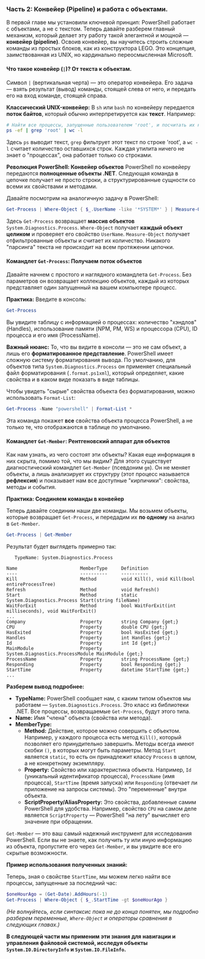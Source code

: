 ### **Часть 2: Конвейер (Pipeline) и работа с объектами.**

В первой главе мы установили ключевой принцип: PowerShell работает с объектами, а не с текстом. Теперь давайте разберем главный механизм, который делает эту работу такой элегантной и мощной — **конвейер (pipeline)**. Освоив конвейер, вы научитесь строить сложные команды из простых блоков, как из конструктора LEGO. Это концепция, заимствованная из UNIX, но кардинально переосмысленная Microsoft.

#### **Что такое конвейер (`|`)? От текста к объектам.**

Символ `|` (вертикальная черта) — это оператор конвейера. Его задача — взять результат (вывод) команды, стоящей слева от него, и передать его на вход команде, стоящей справа.

**Классический UNIX-конвейер:**
В `sh` или `bash` по конвейеру передается **поток байтов**, который обычно интерпретируется как **текст**. Например:

```bash
# Найти все процессы, запущенные пользователем 'root', и посчитать их количество
ps -ef | grep 'root' | wc -l
```

Здесь `ps` выводит текст, `grep` фильтрует этот текст по строке 'root', а `wc -l` считает количество оставшихся строк. Каждая утилита ничего не знает о "процессах", она работает только со строками.

**Революция PowerShell: Конвейер объектов**
PowerShell по конвейеру передаются **полноценные объекты .NET**. Следующая команда в цепочке получает не просто строки, а структурированные сущности со всеми их свойствами и методами.

Давайте посмотрим на аналогичную задачу в PowerShell:

```powershell
Get-Process | Where-Object { $_.UserName -like '*SYSTEM*' } | Measure-Object
```

Здесь `Get-Process` возвращает **массив объектов** `System.Diagnostics.Process`. `Where-Object` получает **каждый объект целиком** и проверяет его свойство `UserName`. `Measure-Object` получает отфильтрованные объекты и считает их количество. Никакого "парсинга" текста не происходит на всем протяжении цепочки.

#### **Командлет `Get-Process`: Получаем поток объектов**

Давайте начнем с простого и наглядного командлета `Get-Process`. Без параметров он возвращает коллекцию объектов, каждый из которых представляет один запущенный на вашем компьютере процесс.

**Практика:**
Введите в консоль:

```powershell
Get-Process
```

Вы увидите таблицу с информацией о процессах: количество "хэндлов" (Handles), использование памяти (NPM, PM, WS) и процессора (CPU), ID процесса и его имя (ProcessName).

**Важный нюанс:** То, что вы видите в консоли — это не сам объект, а лишь его **форматированное представление**. PowerShell имеет сложную систему форматирования вывода. По умолчанию, для объектов типа `System.Diagnostics.Process` он применяет специальный файл форматирования (`.format.ps1xml`), который определяет, какие свойства и в каком виде показать в виде таблицы.

Чтобы увидеть "сырые" свойства объекта без форматирования, можно использовать `Format-List`:

```powershell
Get-Process -Name "powershell" | Format-List *
```

Эта команда покажет **все** свойства объекта процесса PowerShell, а не только те, что отображаются в таблице по умолчанию.

#### **Командлет `Get-Member`: Рентгеновский аппарат для объектов**

Как нам узнать, из чего состоят эти объекты? Какая еще информация в них скрыта, помимо той, что мы видим? Для этого существует диагностический командлет `Get-Member` (псевдоним `gm`). Он не меняет объекты, а лишь анализирует их структуру (этот процесс называется **рефлексия**) и показывает нам все доступные "кирпичики": свойства, методы и события.

**Практика: Соединяем команды в конвейер**

Теперь давайте соединим наши две команды. Мы возьмем объекты, которые возвращает `Get-Process`, и передадим их **по одному** на анализ в `Get-Member`.

```powershell
Get-Process | Get-Member
```

Результат будет выглядеть примерно так:

```
   TypeName: System.Diagnostics.Process

Name                       MemberType     Definition
----                       ----------     ----------
Kill                       Method         void Kill(), void Kill(bool entireProcessTree)
Refresh                    Method         void Refresh()
Start                      Method         static System.Diagnostics.Process Start(string fileName)
WaitForExit                Method         bool WaitForExit(int milliseconds), void WaitForExit()
...
Company                    Property       string Company {get;}
CPU                        Property       double CPU {get;}
HasExited                  Property       bool HasExited {get;}
Handles                    Property       int Handles {get;}
Id                         Property       int Id {get;}
MainModule                 Property       System.Diagnostics.ProcessModule MainModule {get;}
ProcessName                Property       string ProcessName {get;}
Responding                 Property       bool Responding {get;}
StartTime                  Property       datetime StartTime {get;}
...
```

**Разберем вывод подробнее:**

*   **TypeName:** PowerShell сообщает нам, с каким типом объектов мы работаем — `System.Diagnostics.Process`. Это класс из библиотеки .NET. Все процессы, возвращаемые `Get-Process`, будут этого типа.
*   **Name:** Имя "члена" объекта (свойства или метода).
*   **MemberType:**
    *   **Method:** Действие, которое можно совершить с объектом. Например, у каждого процесса есть метод `Kill()`, который позволяет его принудительно завершить. Методы всегда имеют скобки `()`, в которых могут быть параметры. Метод `Start` является `static`, то есть он принадлежит классу `Process` в целом, а не конкретному экземпляру.
    *   **Property:** Свойство или характеристика объекта. Например, `Id` (уникальный идентификатор процесса), `ProcessName` (имя процесса), `StartTime` (время запуска) или `Responding` (отвечает ли приложение на запросы системы). Это "переменные" внутри объекта.
    *   **ScriptProperty/AliasProperty:** Это свойства, добавленные самим PowerShell для удобства. Например, свойство `CPU` на самом деле является `ScriptProperty` — PowerShell "на лету" вычисляет его значение при обращении.

`Get-Member` — это ваш самый надежный инструмент для исследования PowerShell. Если вы не знаете, как получить ту или иную информацию из объекта, пропустите его через `Get-Member`, и вы увидите все его скрытые возможности.

**Пример использования полученных знаний:**

Теперь, зная о свойстве `StartTime`, мы можем легко найти все процессы, запущенные за последний час:

```powershell
$oneHourAgo = (Get-Date).AddHours(-1)
Get-Process | Where-Object { $_.StartTime -gt $oneHourAgo }
```
*(Не волнуйтесь, если синтаксис пока не до конца понятен, мы подробно разберем переменные, `Where-Object` и операторы сравнения в следующих главах.)*


**В следующей части мы применим эти знания для навигации и управления файловой системой, исследуя объекты `System.IO.DirectoryInfo` и `System.IO.FileInfo`.**